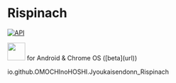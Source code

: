 # Rispinach

[![API](https://img.shields.io/badge/API-26%2B-brightgreen.svg?style=flat)](https://android-arsenal.com/api?level=26)

<a href="https://play.google.com/store/apps/details?id=com.github.shadowsocks">
<img src="https://play.google.com/intl/en_us/badges/images/generic/en-play-badge.png" height="40"></a>
for Android & Chrome OS ([beta](url))  


io.github.OMOCHInoHOSHI.Jyoukaisendonn_Rispinach
